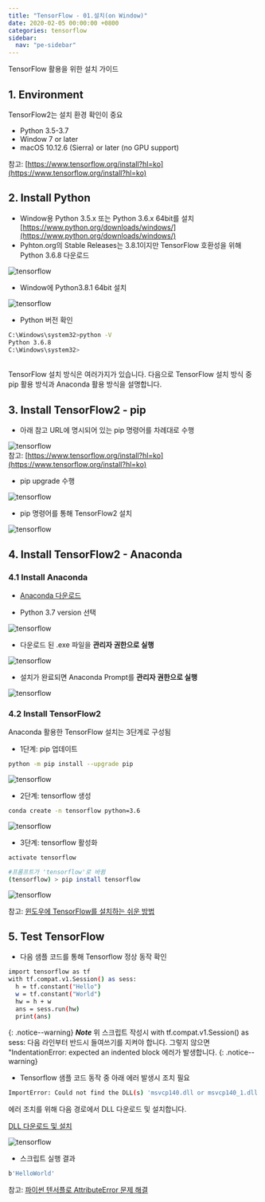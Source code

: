 ```yaml
---
title: "TensorFlow - 01.설치(on Window)"
date: 2020-02-05 00:00:00 +0800
categories: tensorflow
sidebar:
  nav: "pe-sidebar"
---
```

TensorFlow 활용을 위한 설치 가이드

## 1. Environment
TensorFlow2는 설치 환경 확인이 중요
- Python 3.5-3.7
- Window 7 or later
- macOS 10.12.6 (Sierra) or later (no GPU support) <br>

참고: [https://www.tensorflow.org/install?hl=ko](https://www.tensorflow.org/install?hl=ko)

## 2. Install Python

- Window용 Python 3.5.x 또는 Python 3.6.x 64bit를 설치 [https://www.python.org/downloads/windows/](https://www.python.org/downloads/windows/)
- Pyhton.org의 Stable Releases는 3.8.1이지만 TensorFlow 호환성을 위해 Python 3.6.8 다운로드 <br>

![tensorflow](/assets/images/tensorflow002.png)

- Window에 Python3.8.1 64bit 설치

![tensorflow](/assets/images/tensorflow003.png)

- Python 버전 확인

```sh
C:\Windows\system32>python -V
Python 3.6.8
C:\Windows\system32>
```

<br>
TensorFlow 설치 방식은 여러가지가 있습니다. 다음으로 TensorFlow 설치 방식 중 pip 활용 방식과 Anaconda 활용 방식을
설명합니다.
<br>

## 3. Install TensorFlow2 - pip
- 아래 참고 URL에 명시되어 있는 pip 명령어를 차례대로 수행

![tensorflow](/assets/images/tensorflow007.png) <br>
참고: [https://www.tensorflow.org/install?hl=ko](https://www.tensorflow.org/install?hl=ko)

- pip upgrade 수행

![tensorflow](/assets/images/tensorflow005.png)

- pip 명령어를 통해 TensorFlow2 설치

![tensorflow](/assets/images/tensorflow006.png)

## 4. Install TensorFlow2 - Anaconda

### 4.1 Install Anaconda
- [Anaconda 다운로드](https://www.anaconda.com/distribution/)

- Python 3.7 version 선택

![tensorflow](/assets/images/tensorflow008.png)

- 다운로드 된 .exe 파일을 **관리자 권한으로 실행**

![tensorflow](/assets/images/tensorflow009.png)

- 설치가 완료되면 Anaconda Prompt를 **관리자 권한으로 실행**

![tensorflow](/assets/images/tensorflow010.png)

### 4.2 Install TensorFlow2

Anaconda 활용한 TensorFlow 설치는 3단계로 구성됨

- 1단계: pip 업데이트

```sh 
python -m pip install --upgrade pip
```

![tensorflow](/assets/images/tensorflow011.png)

- 2단계: tensorflow 생성

```sh 
conda create -n tensorflow python=3.6
```

![tensorflow](/assets/images/tensorflow012.png)

- 3단계: tensorflow 활성화

```sh
activate tensorflow

#프롬프트가 'tensorflow'로 바뀜
(tensorflow) > pip install tensorflow
```

![tensorflow](/assets/images/tensorflow013.png)

참고: [윈도우에 TensorFlow를 설치하는 쉬운 방법](https://brunch.co.kr/@mapthecity/15)

## 5. Test TensorFlow
- 다음 샘플 코드를 통해 Tensorflow 정상 동작 확인

```sh 
import tensorflow as tf
with tf.compat.v1.Session() as sess:
  h = tf.constant("Hello")
  w = tf.constant("World")
  hw = h + w
  ans = sess.run(hw)
  print(ans)
```

{: .notice--warning}
***Note*** 위 스크립트 작성시 with tf.compat.v1.Session() as sess: 다음 라인부터 반드시
들여쓰기를 지켜야 합니다. 그렇지 않으면 "IndentationError: expected an indented block
에러가 발생합니다.
{: .notice--warning}


- Tensorflow 샘플 코드 동작 중 아래 에러 발생시 조치 필요

```sh
ImportError: Could not find the DLL(s) 'msvcp140.dll or msvcp140_1.dll' ...
```

에러 조치를 위해 다음 경로에서 DLL 다운로드 및 설치합니다. <br>

[DLL 다운로드 및 설치](https://support.microsoft.com/help/2977003/the-latest-supported-visual-c-downloads)

![tensorflow](/assets/images/tensorflow014.png)

- 스크립트 실행 결과

```sh 
b'HelloWorld'
```

참고: [파이썬 텐서플로 AttributeError 문제 해결](https://blog.naver.com/websearch/221763828445)